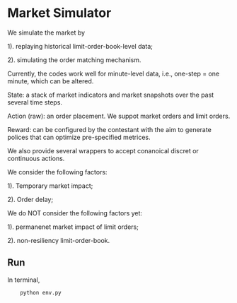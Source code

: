 # Market Simulator

We simulate the market by 

1). replaying historical limit-order-book-level data;

2). simulating the order matching mechanism.

Currently, the codes work well for minute-level data, i.e., one-step = one minute, which can be altered.

State: a stack of market indicators and market snapshots over the past several time steps.

Action (raw): an order placement. We suppot market orders and limit orders.

Reward: can be configured by the contestant with the aim to generate polices that can optimize pre-specified metrices.

We also provide several wrappers to accept conanoical discret or continuous actions.

We consider the following factors:

1). Temporary market impact;

2). Order delay;

We do NOT consider the following factors yet:

1). permanenet market impact of limit orders;

2). non-resiliency limit-order-book.

## Run

In terminal, 
```bash
    python env.py

```

    

